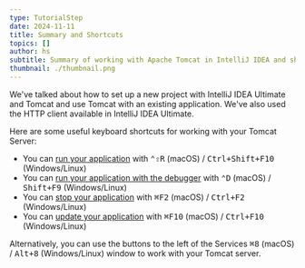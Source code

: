 ```yaml
---
type: TutorialStep
date: 2024-11-11
title: Summary and Shortcuts
topics: []
author: hs
subtitle: Summary of working with Apache Tomcat in IntelliJ IDEA and shortcuts used.
thumbnail: ./thumbnail.png
---
```


We've talked about how to set up a new project with IntelliJ IDEA Ultimate and Tomcat and use Tomcat with an existing application. We've also used the HTTP client available in IntelliJ IDEA Ultimate.

Here are some useful keyboard shortcuts for working with your Tomcat Server:

- You can [run your application](https://www.jetbrains.com/help/idea/running-applications.html) with <kbd>⌃⇧R</kbd> (macOS) / <kbd>Ctrl+Shift+F10</kbd> (Windows/Linux)
- You can [run your application with the debugger](https://www.jetbrains.com/help/idea/debugging-code.html) with <kbd>⌃D</kbd> (macOS) / <kbd>Shift+F9</kbd> (Windows/Linux)
- You can [stop your application](https://www.jetbrains.com/help/idea/running-applications.html#stop-pause) with <kbd>⌘F2</kbd> (macOS) / <kbd>Ctrl+F2</kbd> (Windows/Linux)
- You can [update your application](https://www.jetbrains.com/help/idea/updating-applications-on-application-servers.html) with <kbd>⌘F10</kbd> (macOS) / <kbd>Ctrl+F10</kbd> (Windows/Linux)

Alternatively, you can use the buttons to the left of the Services <kbd>⌘8</kbd> (macOS) / <kbd>Alt+8</kbd> (Windows/Linux) window to work with your Tomcat server.
